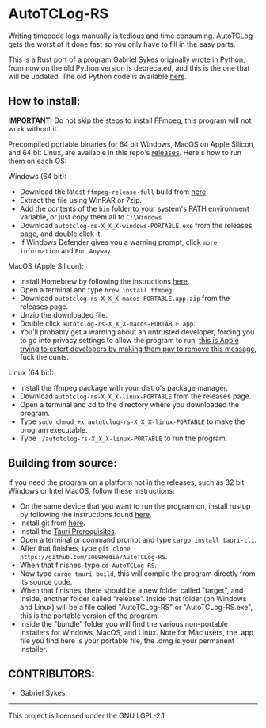 # AutoTCLog-RS
Writing timecode logs manually is tedious and time consuming. AutoTCLog gets the worst of it done fast so you only have to fill in the easy parts.

This is a Rust port of a program Gabriel Sykes originally wrote in Python, from now on the old Python version is deprecated, and this is the one that will be updated. The old Python code is available [here](https://github.com/sykesgabri/AutoTCLog).

## How to install:

**IMPORTANT:** Do not skip the steps to install FFmpeg, this program will not work without it.

Precompiled portable binaries for 64 bit Windows, MacOS on Apple Silicon, and 64 bit Linux, are available in this repo's [releases](https://github.com/sykesgabri/AutoTCLog-RS/releases). Here's how to run them on each OS:

Windows (64 bit):

- Download the latest `ffmpeg-release-full` build from [here](https://www.gyan.dev/ffmpeg/builds).
- Extract the file using WinRAR or 7zip.
- Add the contents of the `bin` folder to your system's PATH environment variable, or just copy them all to `C:\Windows`.
- Download `autotclog-rs-X_X_X-windows-PORTABLE.exe` from the releases page, and double click it.
- If Windows Defender gives you a warning prompt, click `more information` and `Run Anyway`.

MacOS (Apple Silicon):

- Install Homebrew by following the instructions [here](https://brew.sh).
- Open a terminal and type `brew install ffmpeg`.
- Download `autotclog-rs-X_X_X-macos-PORTABLE.app.zip` from the releases page.
- Unzip the downloaded file.
- Double click `autotclog-rs-X_X_X-macos-PORTABLE.app`.
- You'll probably get a warning about an untrusted developer, forcing you to go into privacy settings to allow the program to run, [this is Apple trying to extort developers by making them pay to remove this message](https://developer.apple.com/support/compare-memberships/), fuck the cunts.

Linux (64 bit):

- Install the ffmpeg package with your distro's package manager.
- Download `autotclog-rs-X_X_X-linux-PORTABLE` from the releases page.
- Open a terminal and cd to the directory where you downloaded the program.
- Type `sudo chmod +x autotclog-rs-X_X_X-linux-PORTABLE` to make the program executable.
- Type `./autotclog-rs-X_X_X-linux-PORTABLE` to run the program.

## Building from source:

If you need the program on a platform not in the releases, such as 32 bit Windows or Intel MacOS, follow these instructions:

- On the same device that you want to run the program on, install rustup by following the instructions found [here](https://www.rust-lang.org/tools/install).
- Install git from [here](https://git-scm.com/downloads).
- Install the [Tauri Prerequisites](https://tauri.app/v1/guides/getting-started/prerequisites/).
- Open a terminal or command prompt and type `cargo install tauri-cli`.
- After that finishes, type `git clone https://github.com/1009Media/AutoTCLog-RS`.
- When that finishes, type `cd AutoTCLog-RS`.
- Now type `cargo tauri build`, this will compile the program directly from its source code.
- When that finishes, there should be a new folder called "target", and inside, another folder called "release". Inside that folder (on Windows and Linux) will be a file called "AutoTCLog-RS" or "AutoTCLog-RS.exe", this is the portable version of the program.
- Inside the "bundle" folder you will find the various non-portable installers for Windows, MacOS, and Linux. Note for Mac users, the .app file you find here is your portable file, the .dmg is your permanent installer.

## CONTRIBUTORS:

- Gabriel Sykes

---
This project is licensed under the GNU LGPL-2.1
